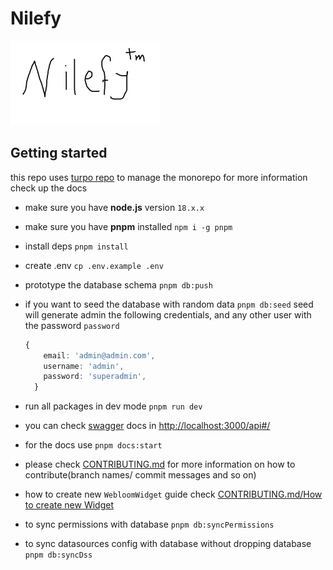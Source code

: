# Nilefy

![nilefyTM](./nilefyTM.webp)

## Getting started

this repo uses [turpo repo](https://turbo.build/repo/docs) to manage the monorepo for more information check up the docs

- make sure you have **node.js** version `18.x.x`

- make sure you have **pnpm** installed `npm i -g pnpm`

- install deps `pnpm install`

- create .env `cp .env.example .env`

- prototype the database schema `pnpm db:push`

- if you want to seed the database with random data `pnpm db:seed` seed will generate admin the following credentials, and any other user with the password `password`

    ```ts
    {
        email: 'admin@admin.com',
        username: 'admin',
        password: 'superadmin',
      }
    ```

- run all packages in dev mode `pnpm run dev`

- you can check [swagger](https://swagger.io/) docs in [http://localhost:3000/api#/](http://localhost:3000/api)

- for the docs use `pnpm docs:start`

- please check [CONTRIBUTING.md](./CONTRIBUTING.md) for more information on how to contribute(branch names/ commit messages and so on)

- how to create new `WebloomWidget` guide check [CONTRIBUTING.md/How to create new Widget](/CONTRIBUTING.md#how-to-create-new-widget)

- to sync permissions with database `pnpm db:syncPermissions`

- to sync datasources config with database without dropping database `pnpm db:syncDss`
